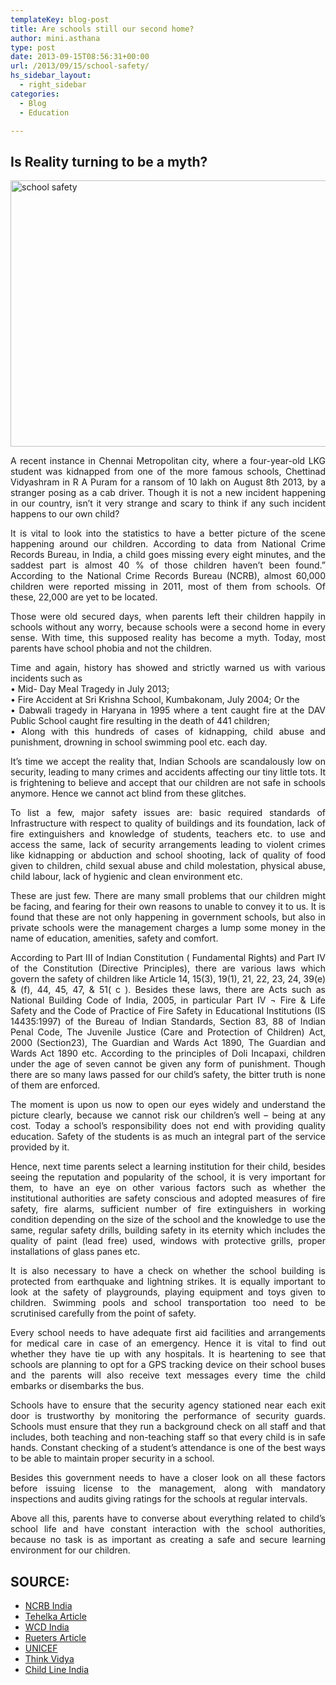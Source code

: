 ```yaml
---
templateKey: blog-post
title: Are schools still our second home?
author: mini.asthana
type: post
date: 2013-09-15T08:56:31+00:00
url: /2013/09/15/school-safety/
hs_sidebar_layout:
  - right_sidebar
categories:
  - Blog
  - Education

---
```

## Is Reality turning to be a myth?

<img class="aligncenter size-full wp-image-320" src="https://i0.wp.com/ilaasthana.in/wp-content/uploads/2013/09/school-safety.jpg?resize=640%2C426" alt="school safety" width="640" height="426" data-recalc-dims="1" />

<p align="justify">
  A recent instance in Chennai Metropolitan city, where a four-year-old LKG student was kidnapped from one of the more famous schools, Chettinad Vidyashram in R A Puram for a ransom of 10 lakh on August 8th 2013, by a stranger posing as a cab driver. Though it is not a new incident happening in our country, isn’t it very strange and scary to think if any such incident happens to our own child?
</p>

<p align="justify">
  It is vital to look into the statistics to have a better picture of the scene happening around our children. According to data from National Crime Records Bureau, in India, a child goes missing every eight minutes, and the saddest part is almost 40 % of those children haven’t been found.” According to the National Crime Records Bureau (NCRB), almost 60,000 children were reported missing in 2011, most of them from schools. Of these, 22,000 are yet to be located.
</p>

<p align="justify">
  Those were old secured days, when parents left their children happily in schools without any worry, because schools were a second home in every sense. With time, this supposed reality has become a myth. Today, most parents have school phobia and not the children.
</p>

<p align="justify">
  Time and again, history has showed and strictly warned us with various incidents such as<br /> • Mid- Day Meal Tragedy in July 2013;<br /> • Fire Accident at Sri Krishna School, Kumbakonam, July 2004; Or the<br /> • Dabwali tragedy in Haryana in 1995 where a tent caught fire at the DAV Public School caught fire resulting in the death of 441 children;<br /> • Along with this hundreds of cases of kidnapping, child abuse and punishment, drowning in school swimming pool etc. each day.
</p>

<p align="justify">
  It’s time we accept the reality that, Indian Schools are scandalously low on security, leading to many crimes and accidents affecting our tiny little tots. It is frightening to believe and accept that our children are not safe in schools anymore. Hence we cannot act blind from these glitches.
</p>

<p align="justify">
  To list a few, major safety issues are: basic required standards of Infrastructure with respect to quality of buildings and its foundation, lack of fire extinguishers and knowledge of students, teachers etc. to use and access the same, lack of security arrangements leading to violent crimes like kidnapping or abduction and school shooting, lack of quality of food given to children, child sexual abuse and child molestation, physical abuse, child labour, lack of hygienic and clean environment etc.
</p>

<p align="justify">
  These are just few. There are many small problems that our children might be facing, and fearing for their own reasons to unable to convey it to us. It is found that these are not only happening in government schools, but also in private schools were the management charges a lump some money in the name of education, amenities, safety and comfort.
</p>

<p align="justify">
  According to Part III of Indian Constitution ( Fundamental Rights) and Part IV of the Constitution (Directive Principles), there are various laws which govern the safety of children like Article 14, 15(3), 19(1), 21, 22, 23, 24, 39(e) & (f), 44, 45, 47, & 51( c ). Besides these laws, there are Acts such as National Building Code of India, 2005, in particular Part IV ¬ Fire & Life Safety and the Code of Practice of Fire Safety in Educational Institutions (IS 14435:1997) of the Bureau of Indian Standards, Section 83, 88 of Indian Penal Code, The Juvenile Justice (Care and Protection of Children) Act, 2000 (Section23), The Guardian and Wards Act 1890, The Guardian and Wards Act 1890 etc. According to the principles of Doli Incapaxi, children under the age of seven cannot be given any form of punishment. Though there are so many laws passed for our child’s safety, the bitter truth is none of them are enforced.
</p>

<p align="justify">
  The moment is upon us now to open our eyes widely and understand the picture clearly, because we cannot risk our children’s well – being at any cost. Today a school&#8217;s responsibility does not end with providing quality education. Safety of the students is as much an integral part of the service provided by it.
</p>

<p align="justify">
  Hence, next time parents select a learning institution for their child, besides seeing the reputation and popularity of the school, it is very important for them, to have an eye on other various factors such as whether the institutional authorities are safety conscious and adopted measures of fire safety, fire alarms, sufficient number of fire extinguishers in working condition depending on the size of the school and the knowledge to use the same, regular safety drills, building safety in its eternity which includes the quality of paint (lead free) used, windows with protective grills, proper installations of glass panes etc.
</p>

<p align="justify">
  It is also necessary to have a check on whether the school building is protected from earthquake and lightning strikes. It is equally important to look at the safety of playgrounds, playing equipment and toys given to children. Swimming pools and school transportation too need to be scrutinised carefully from the point of safety.
</p>

<p align="justify">
  Every school needs to have adequate first aid facilities and arrangements for medical care in case of an emergency. Hence it is vital to find out whether they have tie up with any hospitals. It is heartening to see that schools are planning to opt for a GPS tracking device on their school buses and the parents will also receive text messages every time the child embarks or disembarks the bus.
</p>

<p align="justify">
  Schools have to ensure that the security agency stationed near each exit door is trustworthy by monitoring the performance of security guards. Schools must ensure that they run a background check on all staff and that includes, both teaching and non-teaching staff so that every child is in safe hands. Constant checking of a student’s attendance is one of the best ways to be able to maintain proper security in a school.
</p>

<p align="justify">
  Besides this government needs to have a closer look on all these factors before issuing license to the management, along with mandatory inspections and audits giving ratings for the schools at regular intervals.
</p>

<p align="justify">
  Above all this, parents have to converse about everything related to child’s school life and have constant interaction with the school authorities, because no task is as important as creating a safe and secure learning environment for our children.
</p>

## SOURCE:

  * [NCRB India][1]
  * [Tehelka Article][2]
  * [WCD India][3]
  * [Rueters Article][4]
  * [UNICEF][5]
  * [Think Vidya][6]
  * [Child Line India][7]

 [1]: http://ncrb.nic.in/CD-CII2011/Statistics2011.pdf
 [2]: http://www.tehelka.com/where-are-our-missing-children/
 [3]: http://wcd.nic.in/childabuse.pdf
 [4]: http://www.reuters.com/article/2013/07/21/us-india-children-warnings-idUSBRE96K01U20130721
 [5]: http://www.unicef.org/india/wes.html
 [6]: http://www.thinkvidya.com/a/punishment-in-schools-in-india-what-the-law-says
 [7]: http://www.childlineindia.org.in/pdf/Law-Manual.pdf